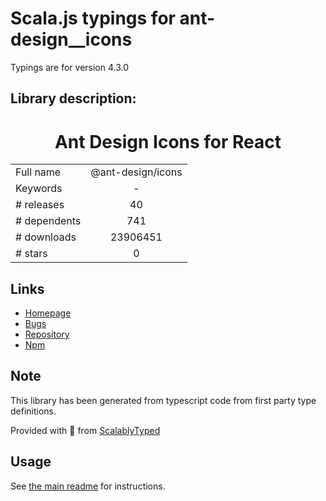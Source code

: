 
# Scala.js typings for ant-design__icons

Typings are for version 4.3.0

## Library description:
<h1 align="center"> Ant Design Icons for React </h1>

|                    |                 |
| ------------------ | :-------------: |
| Full name          | @ant-design/icons |
| Keywords           | - |
| # releases         | 40 |
| # dependents       | 741 |
| # downloads        | 23906451 |
| # stars            | 0 |

## Links
- [Homepage](https://github.com/ant-design/ant-design-icons#readme)
- [Bugs](https://github.com/ant-design/ant-design-icons/issues)
- [Repository](https://github.com/ant-design/ant-design-icons)
- [Npm](https://www.npmjs.com/package/%40ant-design%2Ficons)
    


## Note
This library has been generated from typescript code from first party type definitions.

Provided with :purple_heart: from [ScalablyTyped](https://github.com/oyvindberg/ScalablyTyped)

## Usage
See [the main readme](../../readme.md) for instructions.


